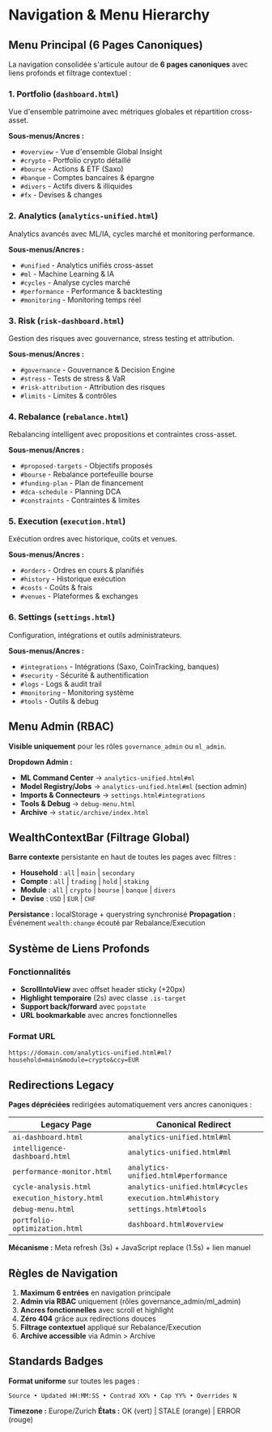 # Navigation & Menu Hierarchy

## Menu Principal (6 Pages Canoniques)

La navigation consolidée s'articule autour de **6 pages canoniques** avec liens profonds et filtrage contextuel :

### 1. **Portfolio** (`dashboard.html`)
Vue d'ensemble patrimoine avec métriques globales et répartition cross-asset.

**Sous-menus/Ancres :**
- `#overview` - Vue d'ensemble Global Insight
- `#crypto` - Portfolio crypto détaillé
- `#bourse` - Actions & ETF (Saxo)
- `#banque` - Comptes bancaires & épargne
- `#divers` - Actifs divers & illiquides
- `#fx` - Devises & changes

### 2. **Analytics** (`analytics-unified.html`)
Analytics avancés avec ML/IA, cycles marché et monitoring performance.

**Sous-menus/Ancres :**
- `#unified` - Analytics unifiés cross-asset
- `#ml` - Machine Learning & IA
- `#cycles` - Analyse cycles marché
- `#performance` - Performance & backtesting
- `#monitoring` - Monitoring temps réel

### 3. **Risk** (`risk-dashboard.html`)
Gestion des risques avec gouvernance, stress testing et attribution.

**Sous-menus/Ancres :**
- `#governance` - Gouvernance & Decision Engine
- `#stress` - Tests de stress & VaR
- `#risk-attribution` - Attribution des risques
- `#limits` - Limites & contrôles

### 4. **Rebalance** (`rebalance.html`)
Rebalancing intelligent avec propositions et contraintes cross-asset.

**Sous-menus/Ancres :**
- `#proposed-targets` - Objectifs proposés
- `#bourse` - Rebalance portefeuille bourse
- `#funding-plan` - Plan de financement
- `#dca-schedule` - Planning DCA
- `#constraints` - Contraintes & limites

### 5. **Execution** (`execution.html`)
Exécution ordres avec historique, coûts et venues.

**Sous-menus/Ancres :**
- `#orders` - Ordres en cours & planifiés
- `#history` - Historique exécution
- `#costs` - Coûts & frais
- `#venues` - Plateformes & exchanges

### 6. **Settings** (`settings.html`)
Configuration, intégrations et outils administrateurs.

**Sous-menus/Ancres :**
- `#integrations` - Intégrations (Saxo, CoinTracking, banques)
- `#security` - Sécurité & authentification
- `#logs` - Logs & audit trail
- `#monitoring` - Monitoring système
- `#tools` - Outils & debug

## Menu Admin (RBAC)

**Visible uniquement** pour les rôles `governance_admin` ou `ml_admin`.

**Dropdown Admin :**
- **ML Command Center** → `analytics-unified.html#ml`
- **Model Registry/Jobs** → `analytics-unified.html#ml` (section admin)
- **Imports & Connecteurs** → `settings.html#integrations`
- **Tools & Debug** → `debug-menu.html`
- **Archive** → `static/archive/index.html`

## WealthContextBar (Filtrage Global)

**Barre contexte** persistante en haut de toutes les pages avec filtres :

- **Household** : `all` | `main` | `secondary`
- **Compte** : `all` | `trading` | `hold` | `staking`
- **Module** : `all` | `crypto` | `bourse` | `banque` | `divers`
- **Devise** : `USD` | `EUR` | `CHF`

**Persistance :** localStorage + querystring synchronisé
**Propagation :** Événement `wealth:change` écouté par Rebalance/Execution

## Système de Liens Profonds

### Fonctionnalités
- **ScrollIntoView** avec offset header sticky (+20px)
- **Highlight temporaire** (2s) avec classe `.is-target`
- **Support back/forward** avec `popstate`
- **URL bookmarkable** avec ancres fonctionnelles

### Format URL
```
https://domain.com/analytics-unified.html#ml?household=main&module=crypto&ccy=EUR
```

## Redirections Legacy

**Pages dépréciées** redirigées automatiquement vers ancres canoniques :

| Legacy Page | Canonical Redirect |
|-------------|-------------------|
| `ai-dashboard.html` | `analytics-unified.html#ml` |
| `intelligence-dashboard.html` | `analytics-unified.html#ml` |
| `performance-monitor.html` | `analytics-unified.html#performance` |
| `cycle-analysis.html` | `analytics-unified.html#cycles` |
| `execution_history.html` | `execution.html#history` |
| `debug-menu.html` | `settings.html#tools` |
| `portfolio-optimization.html` | `dashboard.html#overview` |

**Mécanisme :** Meta refresh (3s) + JavaScript replace (1.5s) + lien manuel

## Règles de Navigation

1. **Maximum 6 entrées** en navigation principale
2. **Admin via RBAC** uniquement (rôles governance_admin/ml_admin)
3. **Ancres fonctionnelles** avec scroll et highlight
4. **Zéro 404** grâce aux redirections douces
5. **Filtrage contextuel** appliqué sur Rebalance/Execution
6. **Archive accessible** via Admin > Archive

## Standards Badges

**Format uniforme** sur toutes les pages :
```
Source • Updated HH:MM:SS • Contrad XX% • Cap YY% • Overrides N
```

**Timezone :** Europe/Zurich
**États :** OK (vert) | STALE (orange) | ERROR (rouge)